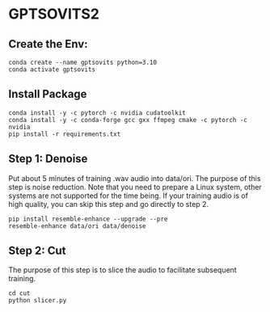 # GPTSOVITS2

## Create the Env:
```
conda create --name gptsovits python=3.10
conda activate gptsovits
```

## Install Package

```
conda install -y -c pytorch -c nvidia cudatoolkit
conda install -y -c conda-forge gcc gxx ffmpeg cmake -c pytorch -c nvidia
pip install -r requirements.txt
```

## Step 1: Denoise

Put about 5 minutes of training .wav audio into data/ori. The purpose of this step is noise reduction. Note that you need to prepare a Linux system, other systems are not supported for the time being. If your training audio is of high quality, you can skip this step and go directly to step 2.

```
pip install resemble-enhance --upgrade --pre
resemble-enhance data/ori data/denoise
```
## Step 2: Cut

The purpose of this step is to slice the audio to facilitate subsequent training.

```
cd cut
python slicer.py
```